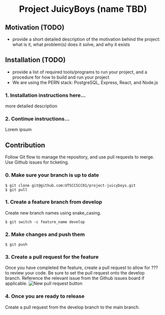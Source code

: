 <h1 align="center">Project JuicyBoys (name TBD)</h1>

## Motivation (TODO)
* provide a short detailed description of the motivation behind the project: what is it, what problem(s) does it solve, and why it exists

## Installation (TODO)
* provide a list of required tools/programs to run your project, and a procedure for how to build and run your project
* We are using the PERN stack: PostgreSQL, Express, React, and Node.js
### 1. Installation instructions here... 
more detailed description

### 2. Continue instructions...
Lorem ipsum

## Contribution

Follow Git flow to manage the repository, and use pull requests to merge. Use Github issues for ticketing.

### 0. Make sure your branch is up to date
```shell
$ git clone git@github.com:UTSCCSCC01/project-juicyboys.git
$ git pull
```

### 1. Create a feature branch from develop
Create new branch names using snake_casing.
```shell
$ git switch -c feature_name develop
```

### 2. Make changes and push them
```shell
$ git push
```

### 3. Create a pull request for the feature
Once you have completed the feature, create a pull request to allow for ??? to review your code. Be sure to set the pull request onto the develop branch. Reference the relevant issue from the Github issues board if applicable.
![New pull request button](https://i.imgur.com/3awEW0L.png)

### 4. Once you are ready to release
Create a pull request from the develop branch to the main branch.